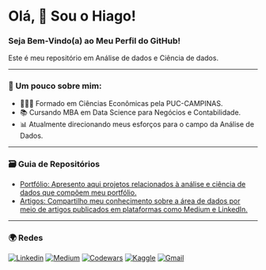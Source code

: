 # Olá, 👋 Sou o Hiago! 
### Seja Bem-Vindo(a) ao Meu Perfil do GitHub!

Este é meu repositório em Análise de dados e Ciência de dados.
__________________
### 📝 Um pouco sobre mim:
- 👨🏻‍🎓 Formado em Ciências Econômicas pela PUC-CAMPINAS.
- 📚 Cursando MBA em Data Science para Negócios e Contabilidade.
- 📊 Atualmente direcionando meus esforços para o campo da Análise de Dados.

_________________
### 🗃️ Guia de Repositórios
- [Portfólio: Apresento aqui projetos relacionados à análise e ciência de dados que compõem meu portfólio.](https://github.com/Hiagosacciloto/Portfolio)<br/>
- [Artigos: Compartilho meu conhecimento sobre a área de dados por meio de artigos publicados em plataformas como Medium e LinkedIn.](https://github.com/Hiagosacciloto/Artigos)<br/>

__________
### 🌍 Redes

[![Linkedin](https://img.shields.io/badge/LinkedIn-0077B5?style=for-the-badge&logo=linkedin&logoColor=white)](https://www.linkedin.com/in/hiagosacciloto/)
[![Medium](https://img.shields.io/badge/Medium-12100E?style=for-the-badge&logo=medium&logoColor=white)](https://medium.com/@hiago.sacciloto)
[![Codewars](https://img.shields.io/badge/Codewars-B1361E?style=for-the-badge&logo=Codewars&logoColor=white)](https://www.codewars.com/users/Hiagosacciloto)
[![Kaggle](https://img.shields.io/badge/Kaggle-20BEFF?style=for-the-badge&logo=Kaggle&logoColor=white)](https://www.kaggle.com/hiagosacciloto)
[![Gmail](https://img.shields.io/badge/Gmail-D14836?style=for-the-badge&logo=gmail&logoColor=white)](https://www.gmail.com/hiago.sacciloto@gmail.com)

